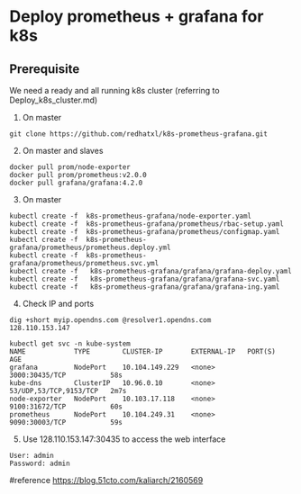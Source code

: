 # Deploy prometheus + grafana for k8s

## Prerequisite
We need a ready and all running k8s cluster (referring to Deploy_k8s_cluster.md)

1. On master 
```
git clone https://github.com/redhatxl/k8s-prometheus-grafana.git
```

2. On master and slaves
```
docker pull prom/node-exporter
docker pull prom/prometheus:v2.0.0
docker pull grafana/grafana:4.2.0
```

3. On master
```
kubectl create -f  k8s-prometheus-grafana/node-exporter.yaml 
kubectl create -f  k8s-prometheus-grafana/prometheus/rbac-setup.yaml
kubectl create -f  k8s-prometheus-grafana/prometheus/configmap.yaml 
kubectl create -f  k8s-prometheus-grafana/prometheus/prometheus.deploy.yml 
kubectl create -f  k8s-prometheus-grafana/prometheus/prometheus.svc.yml 
kubectl create -f   k8s-prometheus-grafana/grafana/grafana-deploy.yaml
kubectl create -f   k8s-prometheus-grafana/grafana/grafana-svc.yaml
kubectl create -f   k8s-prometheus-grafana/grafana/grafana-ing.yaml
```

4. Check IP and ports
```
dig +short myip.opendns.com @resolver1.opendns.com
128.110.153.147

kubectl get svc -n kube-system
NAME            TYPE        CLUSTER-IP       EXTERNAL-IP   PORT(S)                  AGE
grafana         NodePort    10.104.149.229   <none>        3000:30435/TCP           58s
kube-dns        ClusterIP   10.96.0.10       <none>        53/UDP,53/TCP,9153/TCP   2m7s
node-exporter   NodePort    10.103.17.118    <none>        9100:31672/TCP           60s
prometheus      NodePort    10.104.249.31    <none>        9090:30003/TCP           59s
```

5. Use 128.110.153.147:30435 to access the web interface
```
User: admin
Password: admin
```



#reference
https://blog.51cto.com/kaliarch/2160569
